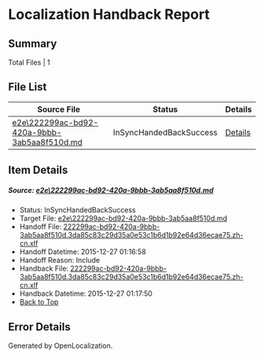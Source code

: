 # <a name='report-top'></a> Localization Handback Report

## Summary
 Total Files | 1

## File List
 Source File | Status | Details 
 ----------- | ------ | ------- 
 [e2e\222299ac-bd92-420a-9bbb-3ab5aa8f510d.md](https://github.com/OpenLocalizationTest/oltest/blob/9686ccb8270712d999d199c6c3dff0c44ea9b64f/e2e/222299ac-bd92-420a-9bbb-3ab5aa8f510d.md) | InSyncHandedBackSuccess | [Details](#3b2c7e07d059097795a3aa8b248bf2f88a06fd021)

## Item Details
##### <a name='3b2c7e07d059097795a3aa8b248bf2f88a06fd021'></a> Source: [e2e\222299ac-bd92-420a-9bbb-3ab5aa8f510d.md](https://github.com/OpenLocalizationTest/oltest/blob/9686ccb8270712d999d199c6c3dff0c44ea9b64f/e2e/222299ac-bd92-420a-9bbb-3ab5aa8f510d.md)
* Status: InSyncHandedBackSuccess
* Target File: [e2e\222299ac-bd92-420a-9bbb-3ab5aa8f510d.md](https://github.com/OpenLocalizationTestOrg/oltest.zh-cn/blob/617bf74142f8eff893e6eb20ff0da261b0ebb678/e2e/222299ac-bd92-420a-9bbb-3ab5aa8f510d.md)
* Handoff File: [222299ac-bd92-420a-9bbb-3ab5aa8f510d.3da85c83c29d35a0e53c1b6d1b92e64d36ecae75.zh-cn.xlf](https://github.com/OpenLocalizationTestOrg/olhandoff/blob/68928d08ca80c563924e58dbe5ddfb83d9f16b71/ol-handoff/OpenLocalizationTestOrg/oltest.zh-cn/qimu/222299ac-bd92-420a-9bbb-3ab5aa8f510d.3da85c83c29d35a0e53c1b6d1b92e64d36ecae75.zh-cn.xlf)
* Handoff Datetime: 2015-12-27 01:16:58
* Handoff Reason: Include
* Handback File: [222299ac-bd92-420a-9bbb-3ab5aa8f510d.3da85c83c29d35a0e53c1b6d1b92e64d36ecae75.zh-cn.xlf](https://github.com/OpenLocalizationTestOrg/olhandback/blob/4020d5fa505a78e6483c36b5eb1e4a3bdee93447/ol-handback/OpenLocalizationTestOrg/oltest.zh-cn/qimu/222299ac-bd92-420a-9bbb-3ab5aa8f510d.3da85c83c29d35a0e53c1b6d1b92e64d36ecae75.zh-cn.xlf)
* Handback Datetime: 2015-12-27 01:17:50
* [Back to Top](#report-top)


## Error Details

Generated by OpenLocalization.
